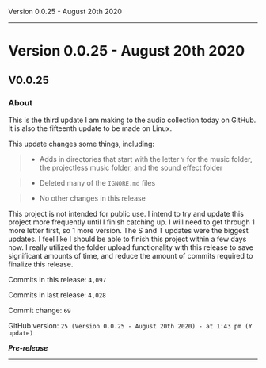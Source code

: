  Version 0.0.25 - August 20th 2020 
 
 
***

# Version 0.0.25 - August 20th 2020

## V0.0.25

### About

This is the third update I am making to the audio collection today on GitHub. It is also the fifteenth update to be made on Linux.

This update changes some things, including:

> * Adds in directories that start with the letter `Y` for the music folder, the projectless music folder, and the sound effect folder

> * Deleted many of the `IGNORE.md` files

> * No other changes in this release

This project is not intended for public use. I intend to try and update this project more frequently until I finish catching up. I will need to get through 1 more letter first, so 1 more version. The S and T updates were the biggest updates. I feel like I should be able to finish this project within a few days now. I really utilized the folder upload functionality with this release to save significant amounts of time, and reduce the amount of commits required to finalize this release.

Commits in this release: `4,097`

Commits in last release: `4,028`

Commit change: `69`

GitHub version: `25 (Version 0.0.25 - August 20th 2020) - at 1:43 pm (Y update)`

***Pre-release***

***
